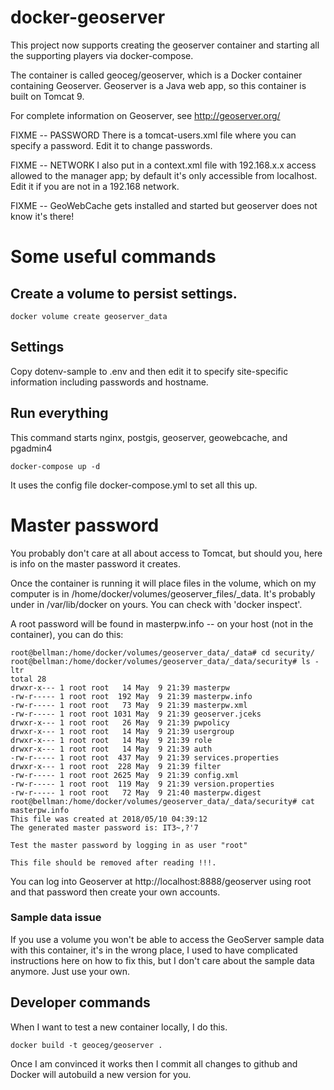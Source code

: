 # docker-geoserver

This project now supports creating the geoserver container
and starting all the supporting players via docker-compose.

The container is called geoceg/geoserver, which is a Docker container containing Geoserver.
Geoserver is a Java web app, so this container is built on Tomcat 9.

For complete information on Geoserver, see http://geoserver.org/

FIXME -- PASSWORD
There is a tomcat-users.xml file where you can specify a password. Edit it to change passwords.

FIXME -- NETWORK
I also put in a context.xml file with 192.168.x.x access allowed to the manager app;
by default it's only accessible from localhost. Edit it if you are not in a 192.168 network.

FIXME -- GeoWebCache gets installed and started but geoserver does not know it's there!

# Some useful commands

## Create a volume to persist settings.

    docker volume create geoserver_data

## Settings

Copy dotenv-sample to .env and then edit it to specify site-specific information including passwords and hostname.

## Run everything

This command starts nginx, postgis, geoserver, geowebcache, and pgadmin4

    docker-compose up -d

It uses the config file docker-compose.yml to set all this up.

# Master password

You probably don't care at all about access to Tomcat, but should you, here is info
on the master password it creates.

Once the container is running it will place files in the volume, which on my computer is in
/home/docker/volumes/geoserver_files/_data. It's probably under in /var/lib/docker on yours.
You can check with 'docker inspect'.

A root password will be found in masterpw.info -- on your host (not in the container),
you can do this:

````
root@bellman:/home/docker/volumes/geoserver_data/_data# cd security/
root@bellman:/home/docker/volumes/geoserver_data/_data/security# ls -ltr
total 28
drwxr-x--- 1 root root   14 May  9 21:39 masterpw
-rw-r----- 1 root root  192 May  9 21:39 masterpw.info
-rw-r----- 1 root root   73 May  9 21:39 masterpw.xml
-rw-r----- 1 root root 1031 May  9 21:39 geoserver.jceks
drwxr-x--- 1 root root   26 May  9 21:39 pwpolicy
drwxr-x--- 1 root root   14 May  9 21:39 usergroup
drwxr-x--- 1 root root   14 May  9 21:39 role
drwxr-x--- 1 root root   14 May  9 21:39 auth
-rw-r----- 1 root root  437 May  9 21:39 services.properties
drwxr-x--- 1 root root  228 May  9 21:39 filter
-rw-r----- 1 root root 2625 May  9 21:39 config.xml
-rw-r----- 1 root root  119 May  9 21:39 version.properties
-rw-r----- 1 root root   72 May  9 21:40 masterpw.digest
root@bellman:/home/docker/volumes/geoserver_data/_data/security# cat masterpw.info
This file was created at 2018/05/10 04:39:12
The generated master password is: IT3~,?'7

Test the master password by logging in as user "root"

This file should be removed after reading !!!.
````
You can log into Geoserver at http://localhost:8888/geoserver
using root and that password then create your own accounts.

### Sample data issue

If you use a volume you won't be able to access the GeoServer sample
data with this container, it's in the wrong place, I used to have
complicated instructions here on how to fix this, but I don't care
about the sample data anymore. Just use your own.

## Developer commands

When I want to test a new container locally, I do this.

    docker build -t geoceg/geoserver .
 
Once I am convinced it works then I commit all changes to github and Docker
will autobuild a new version for you.
